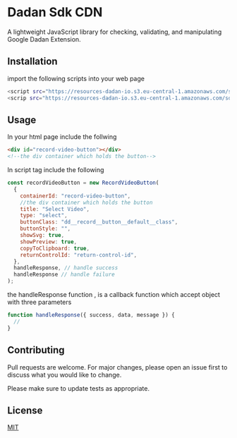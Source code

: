 # Dadan Sdk CDN

A lightweight JavaScript library for checking, validating, and manipulating Google Dadan Extension.

## Installation

import the following scripts into your web page

```bash
<script src="https://resources-dadan-io.s3.eu-central-1.amazonaws.com/sdk/dadan-extension-core.js"></script>
<scrip src="https://resources-dadan-io.s3.eu-central-1.amazonaws.com/sdk/dadan-extension-cdn.js"></script>
```

## Usage

In your html page include the follwing

```html
<div id="record-video-button"></div>
<!--the div container which holds the button-->
```

In script tag include the following

```javascript
const recordVideoButton = new RecordVideoButton(
  {
    containerId: "record-video-button",
    //the div container which holds the button
    title: "Select Video",
    type: "select",
    buttonClass: "dd__record__button__default__class",
    buttonStyle: "",
    showSvg: true,
    showPreview: true,
    copyToClipboard: true,
    returnControlId: "return-control-id",
  },
  handleResponse, // handle success
  handleResponse // handle failure
);
```

the handleResponse function , is a callback function which accept object with three parameters

```javascript
function handleResponse({ success, data, message }) {
  //
}
```

## Contributing

Pull requests are welcome. For major changes, please open an issue first to discuss what you would like to change.

Please make sure to update tests as appropriate.

## License

[MIT](https://choosealicense.com/licenses/mit/)
